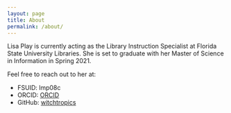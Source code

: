 ```yaml
---
layout: page
title: About
permalink: /about/
---
```


Lisa Play is currently acting as the Library Instruction Specialist at Florida State University Libraries. She is set to graduate with her Master of Science in Information in Spring 2021. 

Feel free to reach out to her at:

- FSUID: lmp08c
- ORCID: [ORCID](https://orcid.org/0000-0002-0688-1625)
- GitHub: [witchtropics](https://github.com/witchtropics)
